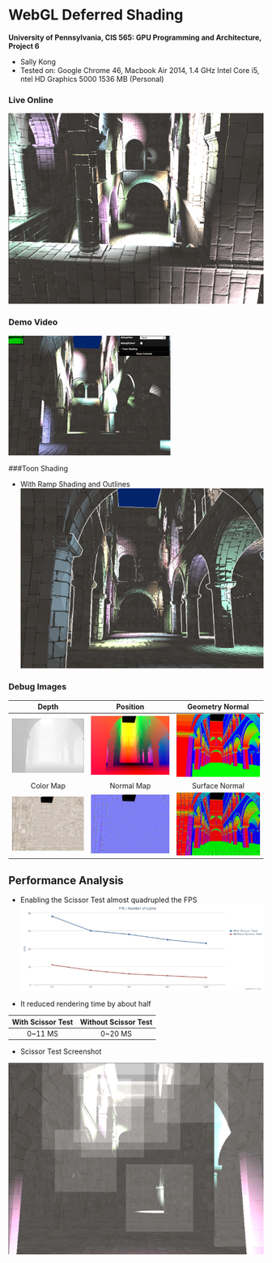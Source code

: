 WebGL Deferred Shading
======================

**University of Pennsylvania, CIS 565: GPU Programming and Architecture, Project 6**

* Sally Kong
* Tested on: Google Chrome 46, Macbook Air 2014, 1.4 GHz Intel Core i5, ntel HD Graphics 5000 1536 MB (Personal)


### Live Online

[![](img/thumb.png)](http://kongsally.github.io/Project6-WebGL-Deferred-Shading/)

### Demo Video

![](img/deferredShading.gif)

###Toon Shading
* With Ramp Shading and Outlines
![](img/toonShading.png)


### Debug Images

|Depth | Position | Geometry Normal|
|:-------------:|:-------------:|:-------------:|
|![](img/depth.png) | ![](img/position.png) | ![](img/geom_normal.png)|
|Color Map | Normal Map | Surface Normal|
|![](img/color_map.png) | ![](img/normal_map.png) | ![](img/surface_normal.png)|

## Performance Analysis

* Enabling the Scissor Test almost quadrupled the FPS
![](img/FPSChart.png)

* It reduced rendering time by about half

 | With Scissor Test | Without Scissor Test | 
 |:-------------:|:-------------:|
 | 0~11 MS| 0~20 MS|

* Scissor Test Screenshot

![](img/scissor_test.png)
